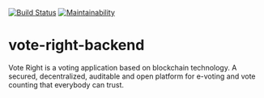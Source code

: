 [![Build Status](https://travis-ci.com/Enye-Team-Giraffe/vote-right-backend.svg?branch=master)](https://travis-ci.com/Enye-Team-Giraffe/vote-right-backend) [![Maintainability](https://api.codeclimate.com/v1/badges/5d5bfcb53158f8ff4d3a/maintainability)](https://codeclimate.com/github/Enye-Team-Giraffe/vote-right-backend/maintainability)

# vote-right-backend
Vote Right is a voting application based on blockchain technology. A secured, decentralized, auditable and open platform for e-voting and vote counting that everybody can trust.

